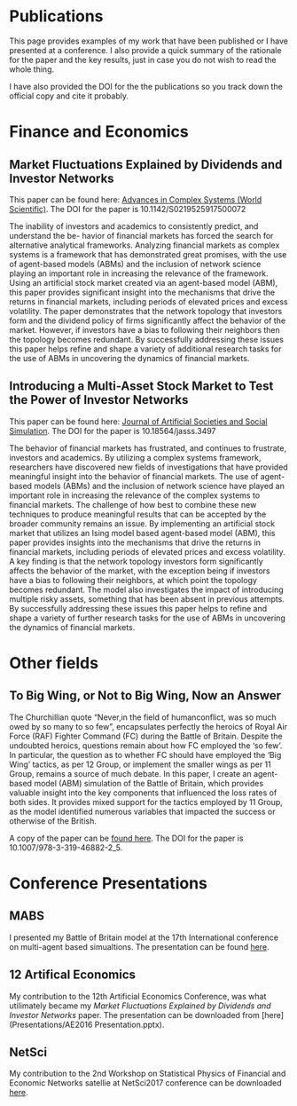 
# Publications

This page provides examples of my work that have been published or I have presented at a conference. I also provide a quick summary of the rationale for the paper and the key results, just in case you do not wish to read the whole thing.

I have also provided the DOI for the the publications so you track down the official copy and cite it probably.

# Finance and Economics 
 
## Market Fluctuations Explained by Dividends and Investor Networks
This paper can be found here: <a href="http://doi.org/10.1142/S0219525917500072" target="blank">Advances in Complex Systems (World Scientific)</a>.
The DOI for the paper is 10.1142/S0219525917500072

The inability of investors and academics to consistently predict, and understand the be- havior of financial markets has forced the search for alternative analytical frameworks. Analyzing financial markets as complex systems is a framework that has demonstrated great promises, with the use of agent-based models (ABMs) and the inclusion of network science playing an important role in increasing the relevance of the framework. Using an artificial stock market created via an agent-based model (ABM), this paper provides significant insight into the mechanisms that drive the returns in financial markets, including periods of elevated prices and excess volatility. The paper demonstrates that the network topology that investors form and the dividend policy of firms significantly affect the behavior of the market. However, if investors have a bias to following their neighbors then the topology becomes redundant. By successfully addressing these issues this paper helps refine and shape a variety of additional research tasks for the use of ABMs in uncovering the dynamics of financial markets.

## Introducing a Multi-Asset Stock Market to Test the Power of Investor Networks
This paper can be found here: <a href="http://jasss.soc.surrey.ac.uk/20/4/13.html" target="blank">Journal of Artificial Societies and Social Simulation</a>. The DOI for the paper is 10.18564/jasss.3497

The behavior of financial markets has frustrated, and continues to frustrate, investors and academics. By utilizing a complex systems framework, researchers have discovered new fields of investigations that have provided meaningful insight into the behavior of financial markets. The use of agent-based models (ABMs) and the inclusion of network science have played an important role in increasing the relevance of the complex systems to financial markets. The challenge of how best to combine these new techniques to produce meaningful results that can be accepted by the broader community remains an issue. By implementing an artificial stock market that utilizes an Ising model based agent-based model (ABM), this paper provides insights into the mechanisms that drive the returns in financial markets, including periods of elevated prices and excess volatility. A key finding is that the network topology investors form significantly affects the behavior of the market, with the exception being if investors have a bias to following their neighbors, at which point the topology becomes redundant. The model also investigates the impact of introducing multiple risky assets, something that has been absent in previous attempts. By successfully addressing these issues this paper helps to refine and shape a variety of further research tasks for the use of ABMs in uncovering the dynamics of financial markets.

# Other fields 
 
## To Big Wing, or Not to Big Wing, Now an Answer
The Churchillian quote “Never,in the field of humanconflict, was so much owed by so many to so few”, encapsulates perfectly the heroics of Royal Air Force (RAF) Fighter Command (FC) during the Battle of Britain. Despite the undoubted heroics, questions remain about how FC employed the ‘so few’. In particular, the question as to whether FC should have employed the ‘Big Wing’ tactics, as per 12 Group, or implement the smaller wings as per 11 Group, remains a source of much debate. In this paper, I create an agent-based model (ABM) simulation of the Battle of Britain, which provides valuable insight into the key components that influenced the loss rates of both sides. It provides mixed support for the tactics employed by 11 Group, as the model identified numerous variables that impacted the success or otherwise of the British.

A copy of the paper can be <a href="http://link.springer.com/chapter/10.1007/978-3-319-46882-2_5" target="blank">found here</a>. The DOI for the paper is 10.1007/978-3-319-46882-2_5.

# Conference Presentations

## MABS
I presented my Battle of Britain model at the 17th International conference on multi-agent based simualtions. The presentation can be found <a href="Presentations/BattleofBritain.pptx" target="blank"> here</a>.

## 12 Artifical Economics
My contribution to the 12th Artificial Economics Conference, was what utilimately became my *Market Fluctuations Explained by Dividends and Investor Networks* paper. The presentation can be downloaded from [here](Presentations/AE2016 Presentation.pptx).

## NetSci
My contribution to the 2nd Workshop on Statistical Physics of Financial and Economic Networks satellie at NetSci2017 conference can be downloaded [here](Presentations/NetSci2017.pptx).

